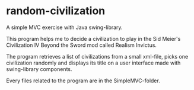 # random-civilization
A simple MVC exercise with Java swing-library. 

This program helps me to decide a civilization to play in the Sid Meier's Civilization IV Beyond the Sword mod called Realism Invictus.

The program retrieves a list of civilizations from a small xml-file, picks one civilization randomly and displays its title on a user interface made with swing-library components.

Every files related to the program are in the SimpleMVC-folder.
